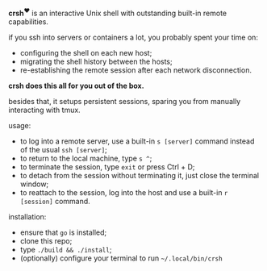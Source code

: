 **crsh**<sup>❤️</sup> is an interactive Unix shell
with outstanding built-in remote capabilities.

if you ssh into servers or containers a lot, you
probably spent your time on:
  - configuring the shell on each new host;
  - migrating the shell history between the hosts;
  - re-establishing the remote session
    after each network disconnection.

**crsh does this all for you out of the box.**

besides that, it setups persistent sessions,
sparing you from manually interacting with tmux.

usage:
  - to log into a remote server,
    use a built-in `s [server]` command
    instead of the usual `ssh [server]`;
  - to return to the local machine,
    type `s ^`;
  - to terminate the session, type `exit`
    or press Ctrl + D;
  - to detach from the session without
    terminating it, just close the terminal window;
  - to reattach to the session,
    log into the host and use a built-in
    `r [session]` command.

installation:
  - ensure that `go` is installed;
  - clone this repo;
  - type `./build && ./install`;
  - (optionally) configure your terminal
    to run `~/.local/bin/crsh`